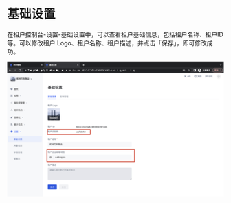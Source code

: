 # 基础设置

在租户控制台-设置-基础设置中，可以查看租户基础信息，包括租户名称、租户ID等。可以修改租户 Logo、租户名称、租户描述，并点击「保存」，即可修改成功。

![62](./images/62.png)
